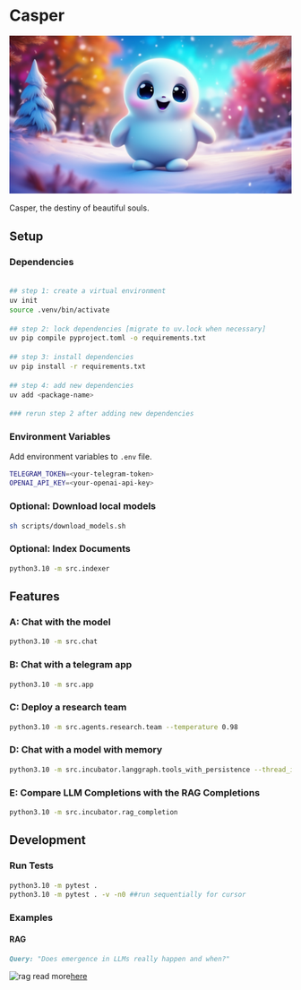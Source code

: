 # Casper

<p align="center">
    <img src="./assets/casper.png" alt="casper" width="600"/>
</p>

Casper, the destiny of beautiful souls.


## Setup

### Dependencies

```bash

## step 1: create a virtual environment
uv init
source .venv/bin/activate

## step 2: lock dependencies [migrate to uv.lock when necessary]
uv pip compile pyproject.toml -o requirements.txt

## step 3: install dependencies
uv pip install -r requirements.txt

## step 4: add new dependencies
uv add <package-name>

### rerun step 2 after adding new dependencies
```

### Environment Variables

Add environment variables to `.env` file.

```bash
TELEGRAM_TOKEN=<your-telegram-token>
OPENAI_API_KEY=<your-openai-api-key>
```

### Optional: Download local models

```bash
sh scripts/download_models.sh
```


### Optional: Index Documents

```bash
python3.10 -m src.indexer
```

## Features

### A: Chat with the model

```bash
python3.10 -m src.chat
```

### B: Chat with a telegram app

```bash
python3.10 -m src.app
```

### C: Deploy a research team

```bash
python3.10 -m src.agents.research.team --temperature 0.98
```

### D: Chat with a model with memory

```bash
python3.10 -m src.incubator.langgraph.tools_with_persistence --thread_id 20241221190010
```

### E: Compare  LLM Completions with the RAG Completions

```bash
python3.10 -m src.incubator.rag_completion
```

## Development
    
### Run Tests

```bash
python3.10 -m pytest .
python3.10 -m pytest . -v -n0 ##run sequentially for cursor
```
### Examples

#### RAG

```md
Query: "Does emergence in LLMs really happen and when?"
```

![rag](../assets/rag.png)
read more[here](https://www.analyticsvidhya.com/blog/2023/10/rag-pipeline-with-the-llama-index/)